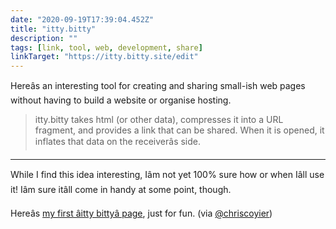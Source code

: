 ```yaml
---
date: "2020-09-19T17:39:04.452Z"
title: "itty.bitty"
description: ""
tags: [link, tool, web, development, share]
linkTarget: "https://itty.bitty.site/edit"
---
```

Hereâs an interesting tool for creating and sharing small-ish web pages without having to build a website or organise hosting.

> itty.bitty takes html (or other data), compresses it into a URL fragment, and provides a link that can be shared. When it is opened, it inflates that data on the receiverâs side.
---

While I find this idea interesting, Iâm not yet 100% sure how or when Iâll use it! Iâm sure itâll come in handy at some point, though.

Hereâs [my first âitty bittyâ page](https://itty.bitty.site/#Laurence%E2%80%99s_Itty_Bitty_Test/?XQAAAALHAAAAAAAAAAAkGUpGZJK92rlB0uq9M5C9YTm8ebEX20zjXEyx64k6L8RNUeBvngn2kefaONOBLdlTPDzR98OUYoLzEh6XZKaOsHwrbTV04wugMNaLfhuP9wLEHusrHdgaop7+ChZgRm/q+9hCau/yoH//nAuAAA==), just for fun. (via [@chriscoyier](https://twitter.com/chriscoyier))